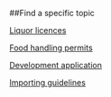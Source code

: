 ##Find a specific topic

[Liquor licences](#)

[Food handling permits](#)

[Development application](#)

[Importing guidelines](#)
